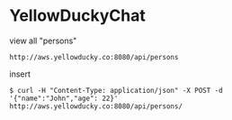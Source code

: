 # YellowDuckyChat

view all "persons"
```
http://aws.yellowducky.co:8080/api/persons
```

insert
```
$ curl -H "Content-Type: application/json" -X POST -d '{"name":"John","age": 22}' http://aws.yellowducky.co:8080/api/persons/
```
